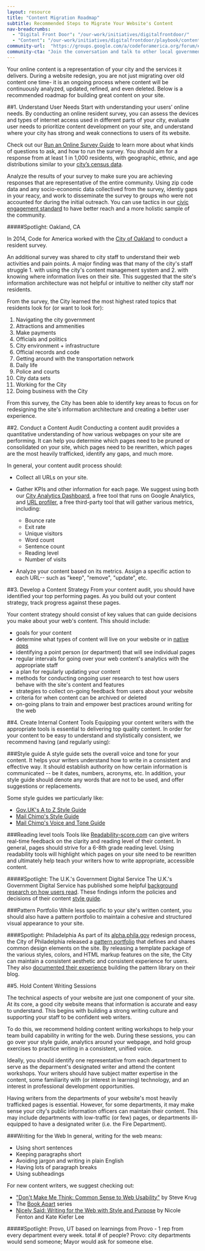 ```yaml
---
layout: resource
title: "Content Migration Roadmap"
subtitle: Recommended Steps to Migrate Your Website's Content 
nav-breadcrumbs:
  - "Digital Front Door": "/our-work/initiatives/digitalfrontdoor/"
  - "Content": "/our-work/initiatives/digitalfrontdoor/playbook/content/"
community-url:	"https://groups.google.com/a/codeforamerica.org/forum/#!forum/digital-front-door"
community-cta: "Join the conversation and talk to other local government staff in our Digital Front Door community."
---
```


Your online content is a representation of your city and the services it delivers. During a website redesign, you are not just migrating over old content one time- it is an ongoing process where content will be continuously analyzed, updated, refined, and even deleted. Below is a recommended roadmap for building great content on your site. 

##1. Understand User Needs
Start with understanding your users’ online needs. By conducting an online resident survey, you can assess the devices and types of internet access used in different parts of your city, evaluate user needs to prioritize content development on your site, and understand where your city has strong and weak connections to users of its website. 

Check out our [Run an Online Survey Guide](http://www.codeforamerica.org/our-work/initiatives/digitalfrontdoor/playbook/user-needs/run-a-resident-survey.html) to learn more about what kinds of questions to ask, and how to run the survey. You should aim for a response from at least 1 in 1,000 residents, with geographic, ethnic, and age distributions similar to your [city’s census data](http://factfinder.census.gov/faces/nav/jsf/pages/download_center.xhtml). 

Analyze the results of your survey to make sure you are achieving responses that are representative of the entire community. Using zip code data and any socio-economic data collectived from the survey, identiy gaps in your reacy, and work to disseminate the survey to groups who were not accounted for during the initial outreach. You can use tactics in our [civic engagement standard](http://www.codeforamerica.org/governments/principles/engagement/) to have better reach and a more holistic sample of the community. 


#####Spotlight: Oakland, CA 

In 2014, Code for America worked with the [City of Oakland](http://www.codeforamerica.org/our-work/initiatives/digitalfrontdoor/oakland-phase1-report) to conduct a resident survey.

An additional survey was shared to city staff to understand their web activities and pain points. A major finding was that many of the city's staff struggle 1. with using the city's content management system and 2. with knowing where information lives on their site. This suggested that the site's information architecture was not helpful or intuitive to neither city staff nor residents. 

From the survey, the City learned the most highest rated topics that residents look for (or want to look for): 

 1. Navigating the city government
 2. Attractions and ammenities
 3. Make payments 
 4. Officials and politics 
5. City environment + infrastructure 
6. Official records and code 
7. Getting around with the transportation network 
8. Daily life 
9. Police and courts 
10. City data sets 
11. Working for the City 
12. Doing business with the City   

From this survey, the City has been able to identify key areas to focus on for redesigning the site's information architecture and creating a better user experience. 



##2. Conduct a Content Audit
Conducting a content audit provides a quantitative understanding of how various webpages on your site are performing. It can help you determine which pages need to be pruned or consolidated on your site, which pages need to be rewritten, which pages are the most heavily trafficked, identify any gaps, and much more. 

In general, your content audit process should: 

* Collect all URLs on your site. 
* Gather KPIs and other information for each page. We suggest using both our [City Analytics Dashboard](https://www.codeforamerica.org/apps/city-analytics-dashboard/), a free tool that runs on Google Analytics, and [URL profiler](http://urlprofiler.com/), a free third-party tool that will gather various metrics, including:
	* Bounce rate
	 * Exit rate
	 * Unique visitors
	* Word count
	* Sentence count
	* Reading level
    * Number of visits 
	
* Analyze your content based on its metrics. Assign a specific action to each URL-- such as "keep", "remove", "update", etc. 

##3. Develop a Content Strategy 
From your content audit, you should have identified your top performing pages. As you build out your content strategy, track progress against these pages. 

Your content strategy should consist of key values that can guide decisions you make about your web's content. This should include: 

* goals for your content
* determine what types of content will live on your website or in [native apps](http://www.codeforamerica.org/our-work/initiatives/digitalfrontdoor/playbook/making-software/mobile-strategy.html)
* identifying a point person (or department) that will see individual pages
* regular intervals for going over your web content's analytics with the appropriate staff
* a plan for regularly updating your content
* methods for conducting ongoing user research to test how users behave with the site's content and features
* strategies to collect on-going feedback from users about your website
* criteria for when content can be archived or deleted 
* on-going plans to train and empower best practices around writing for the web 


##4. Create Internal Content Tools
Equipping your content writers with the appropriate tools is essential to delivering top quality content. In order for your content to be easy to understand and stylistically consistent, we recommend having (and regularly using):

###Style guide
A style guide sets the overall voice and tone for your content. It helps your writers understand how to write in a consistent and effective way. It should establish authority on how certain information is communicated -- be it dates, numbers, acronyms, etc. In addition, your style guide should denote any words that are not to be used, and offer suggestions or replacements. 

Some style guides we particularly like: 

* [Gov.UK's A to Z Style Guide](https://www.gov.uk/guidance/style-guide)
* [Mail Chimp's Style Guide](http://mailchimp.com/about/style-guide/) 
* [Mail Chimp's Voice and Tone Guide](http://voiceandtone.com/)

###Reading level tools
Tools like [Readability-score.com](https://readability-score.com/) can give writers real-time feedback on the clarity and reading level of their content. In general, pages should strive for a 6-8th grade reading level. Using readability tools will highlight which pages on your site need to be rewritten and ultimately help teach your writers how to write appropriate, accessible content. 

#####Spotlight: The U.K.'s Government Digital Service
The U.K.'s Government Digital Service has published some helpful [background research on how users read](https://www.gov.uk/service-manual/user-centred-design/how-users-read.html
). These findings inform the policies and decisions of their content [style guide](https://www.gov.uk/guidance/style-guide/a-to-z-of-gov-uk-style). 

###Pattern Portfolio
While less specific to your site's written content, you should also have a pattern portfolio to maintain a cohesive and structured visual appearance to your site. 
	
####Spotlight: Philadelphia
As part of its [alpha.phila.gov](http://www.alpha.phila.gov) redesign process, the City of Philadelphia released a [pattern portfolio](http://cityofphiladelphia.github.io/patterns/) that defines and shares common design elements on the site. By releasing a template package of the various styles, colors, and HTML markup features on the site, the City can maintain a consistent aesthetic and consistent experience for users. They also [documented their experience](http://phillyinnovates.com/2015/03/11/alpha-phila-gov-update-4-pattern-portfolio/) building the pattern library on their blog.



##5. Hold Content Writing Sessions

The technical aspects of your website are just one component of your site. At its core, a good city website means that information is accurate and easy to understand. This begins with building a strong writing culture and supporting your staff to be confident web writers. 

To do this, we recommend holding content writing workshops to help your team build capability in writing for the web. During these sessions, you can go over your style guide, analytics around your webpage, and hold group exercises to practice writing in a consistent, unified voice.  

Ideally, you should identify one representative from each department to serve as the deparment's designated writer and attend the content workshops. Your writers should have subject matter expertise in the content, some familiarity with (or interest in learning) technology, and an interest in professional development opportunities. 

Having writers from the departments of your website's most heavily trafficked pages is essential. However, for some departments, it may make sense your city's public information officers can maintain their content. This may include departments with low-traffic (or few) pages, or departments ill-equipped to have a designated writer (i.e. the Fire Department). 

###Writing for the Web 
In general, writing for the web means:  

* Using short sentences
* Keeping paragraphs short
* Avoiding jargon and writing in plain English
* Having lots of paragraph breaks
* Using subheadings

For new content writers, we suggest checking out: 

* ["Don't Make Me Think: Common Sense to Web Usability"](http://www.indusvalley.edu.pk/library/e%20books/Don%27t%20Make%20Me%20Think%20%20A%20Common%20Sense%20Approach%20To%20Web%20Usability.pdf) by Steve Krug
* The [Book Apart](http://abookapart.com/) series 
* [Nicely Said: Writing for the Web with Style and Purpose](http://www.nicelysaid.co/) by Nicole Fenton and Kate Kiefer Lee
 

#####Spotlight: Provo, UT
based on learnings from Provo - 1 rep from every department every week. 
total # of people?
Provo: city departments would send someone; Mayor would ask for someone else. 




